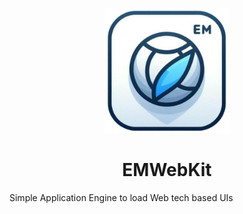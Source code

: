 <p align="center">
  <img height=200 width=200 src="_377ccaee-715c-495c-9519-0eb8818d49da_prev_ui.png"/>
  <h1 style="text-align:center;">EMWebKit</h1>
</p>



Simple Application Engine to load Web tech based UIs
